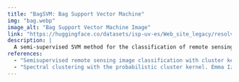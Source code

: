 ```yaml
---
title: "BagSVM: Bag Support Vector Machine"
img: "bag.webp"
image_alt: "Bag Support Vector Machine Image"
link: "https://huggingface.co/datasets/isp-uv-es/Web_site_legacy/resolve/main/code/soft_classification/demoBagSVM-1.0.tar.gz"
description: |
  A semi-supervised SVM method for the classification of remote sensing images, learning a kernel directly from the image and regularizing the representation with cluster kernels.
references:
  - "Semisupervised remote sensing image classification with cluster kernels. Tuia, D., Camps-Valls, G. IEEE Geoscience and Remote Sensing Letters 6(2): 224-228, 2009."
  - "Spectral clustering with the probabilistic cluster kernel. Emma Izquierdo-Verdiguier, Robert Jenssen, Luis Gómez-Chova, Gustavo Camps-Valls. Neurocomputing 149(C): 1299-1304, 2015."
---
```

